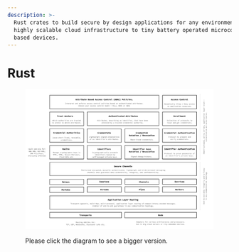 ```yaml
---
description: >-
  Rust crates to build secure by design applications for any environment – from
  highly scalable cloud infrastructure to tiny battery operated microcontroller
  based devices.
---
```


# Rust

<figure><img src="../../../.gitbook/assets/Screen Shot 2022-10-28 at 10.37.03 AM.png" alt=""><figcaption><p>Please click the diagram to see a bigger version.</p></figcaption></figure>
